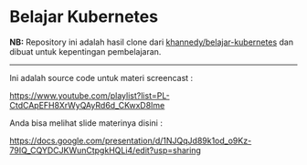 # Belajar Kubernetes

**NB:** Repository ini adalah hasil clone dari [khannedy/belajar-kubernetes](https://github.com/khannedy/belajar-kubernetes)
dan dibuat untuk kepentingan pembelajaran.

---

Ini adalah source code untuk materi screencast :

https://www.youtube.com/playlist?list=PL-CtdCApEFH8XrWyQAyRd6d_CKwxD8Ime

Anda bisa melihat slide materinya disini :

https://docs.google.com/presentation/d/1NJQqJd89k1od_o9Kz-79IQ_CQYDCJKWunCtpgkHQLi4/edit?usp=sharing


